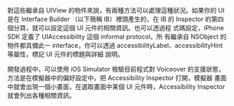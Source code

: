 

對這些繼承自 UIView 的物件來說，有兩種方法可以處理這種狀況。如果你的
UI 是在 Interface Builder （以下簡稱 IB）裡頭產生的，在 IB 的
Inspector 的第四個分頁，就可以設定這個 UI 元件的相關資訊。也可以透過程
式碼設定，iPhone SDK 定義了 UIAccessibility 這個 informal protocol，所
有繼承自 NSObject 的物件都具備此一 interface，你可以透過
accessibilityLabel、accessibilityHint 等屬性，標記 UI 元件的標題與詳細
說明。

開發過程中，可以使用 iOS Simulator 檢驗目前程式對 Voiceover 的支援狀態，
方法是在模擬器中的偏好設定中，把 Accessibility Inspector 打開，模擬器
畫面中就會出現一個小畫面，在選取畫面中某個 UI 元件時，Accessibility
Inspector 就會列出各種相關資訊。